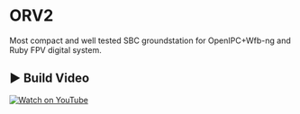 # ORV2
Most compact and well tested SBC groundstation for OpenIPC+Wfb-ng and Ruby FPV digital system.


## ▶️ Build Video

[![Watch on YouTube](https://img.youtube.com/vi/VXcYjhLaydw/0.jpg)](https://www.youtube.com/watch?v=VXcYjhLaydw)
